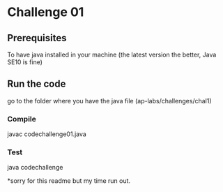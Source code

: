 # Challenge 01

## Prerequisites
To have java installed in your machine (the latest version the better, Java SE10 is fine) 

## Run the code 
go to the folder where you have the java file (ap-labs/challenges/chal1)

### Compile
javac codechallenge01.java

### Test 
java codechallenge

*sorry for this readme but my time run out. 
